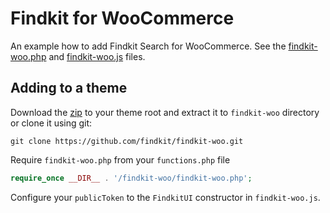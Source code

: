 # Findkit for WooCommerce

An example how to add Findkit Search for WooCommerce. See the
[findkit-woo.php](findkit-woo.php) and [findkit-woo.js](findkit-woo.js) files.

## Adding to a theme

Download the
[zip](https://github.com/findkit/findkit-woo/archive/refs/heads/main.zip) to
your theme root and extract it to `findkit-woo` directory or clone it using
git:

```
git clone https://github.com/findkit/findkit-woo.git
```

Require `findkit-woo.php` from your `functions.php` file

```php
require_once __DIR__ . '/findkit-woo/findkit-woo.php';
```

Configure your `publicToken` to the `FindkitUI` constructor in `findkit-woo.js`.
